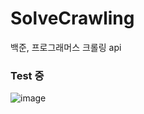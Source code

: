 # SolveCrawling
백준, 프로그래머스 크롤링 api 

### Test 중

![image](https://github.com/user-attachments/assets/4fcbc93e-54b2-4e59-9eb2-7601795fb037)

